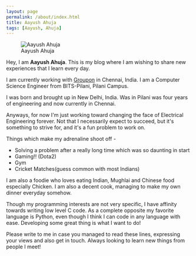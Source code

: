```yaml
---
layout: page
permalink: /about/index.html
title: Aayush Ahuja
tags: [Aayush, Ahuja]
---
```

<figure>
  <img src="{{ site.url }}/images/pic.jpg" alt="Aayush Ahuja">
  <figcaption>Aayush Ahuja</figcaption>
</figure>

Hey, I am **Aayush Ahuja**. This is my blog where I am wishing to share new experiences that I learn every day. 

I am currently working with [Groupon](http://groupon.com) in Chennai, India. I am a Computer Science Engineer from BITS-Pilani, Pilani Campus. 


I was born and brought up in New Delhi, India. Was in Pilani was four years of engineering and now currently in Chennai.

Anyways, for now I'm just working toward changing the face of Electrical Engineering forever. Not that I necessarily expect to succeed, but it's something to strive for, and it's a fun problem to work on.

Things which make my adrenaline shoot off - 
<ul>
<li>Solving a problem after a really long time which was so daunting in start</li>
<li>Gaming!! (Dota2)</li>
<li>Gym</li>
<li>Cricket Matches(guess common with most Indians)</li>
</ul>

I am also a foodie who loves eating Indian, Mughlai and Chinese food especially Chicken. I am also a decent cook, managing to make my own dinner everyday somehow. 

Though my programming interests are not very specific, I have affinity towards writing low level C code. As a complete opposite my favorite language is Python, even though I think I can code in any language with ease. Developing some great thing is what I want to do!

Please write to me in case you managed to read these lines, expressing your views and also get in touch. Always looking to learn new things from people I meet!